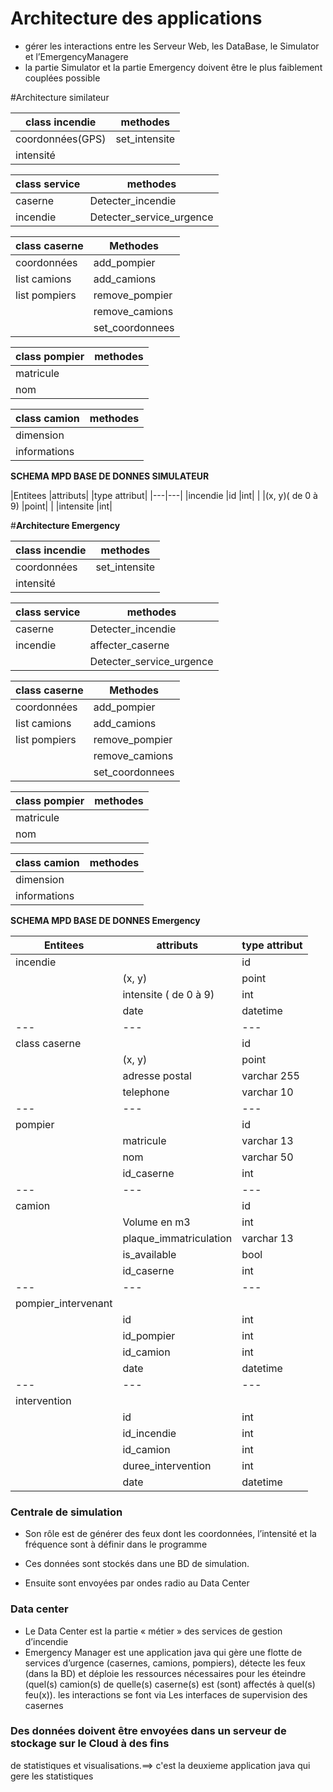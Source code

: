 # Architecture des applications
* gérer les interactions entre les Serveur Web, les DataBase, le Simulator et l’EmergencyManagere
* la partie Simulator et la partie Emergency doivent être le plus faiblement couplées
possible

#Architecture similateur

|class incendie 					|methodes|
|---|---|
|coordonnées(GPS)					|set_intensite|
|intensité				 
	
|class service 						|methodes
|---|---|
|caserne						|Detecter_incendie
|incendie						|Detecter_service_urgence 
						
	
	
|class caserne					|Methodes
|---|---|
|coordonnées					|add_pompier
|list camions					|add_camions
|list pompiers					|remove_pompier
|						|remove_camions
|						|set_coordonnees
	
|class pompier             			|methodes|
|---|---|
|matricule
|nom
	
|class camion      				|methodes|
|---|---|
|dimension|
|informations|


**SCHEMA MPD BASE DE DONNES SIMULATEUR**

|Entitees					|attributs|			|type attribut|	
|---|---|
|incendie					|id				|int|
|						|(x, y)( de 0 à 9)		|point|
|						|intensite			|int|
							

#**Architecture Emergency**	
	
|class incendie 				|methodes|
|---|---|
|coordonnées					|set_intensite|
|intensité				 	|
	
|class service 				|methodes
|---|---|
|caserne				|Detecter_incendie
|incendie				|affecter_caserne
|					|Detecter_service_urgence 
	
|class caserne				|Methodes
|---|---|
|coordonnées			|add_pompier
|list camions			|add_camions
|list pompiers			|remove_pompier
|				|remove_camions
|				|set_coordonnees
	
|class pompier             	|methodes|
|---|---|
|matricule|
|nom|
	
|class camion      			|methodes|
|---|---|
|dimension				|
|informations				|	
	
**SCHEMA MPD BASE DE DONNES Emergency**

|Entitees					|attributs				|type attribut|	
|---|---|---|
|incendie|					|id					|int|
| 						|(x, y)				    	|point|
| 						|intensite ( de 0 à 9)			|int|
| 						|date					|datetime|
|---|---|---|
|class caserne|					|id					|int|
| 						|(x, y)				    	|point|
| 						|adresse postal		    		|varchar 255|
|						|telephone				|varchar 10|
|---|---|---|
|pompier|					|id					|int|
| 						|matricule				|varchar 13|
| 						|nom					|varchar 50|
| 						|id_caserne			    	|int|
|---|---|---|
|camion |					|id					    |int|
|   						|Volume en m3			|int|	
| 						|plaque_immatriculation		|varchar 13|
| 						|is_available			|bool|
| 						|id_caserne			    |int|
|---|---|---|
|pompier_intervenant|
| 							|id					    |int|
| 							|id_pompier			    |int|
| 							|id_camion				|int|
| 							|date					|datetime|
|---|---|---|
|intervention |
| 							|id					    |int|
| 							|id_incendie			|int|
| 							|id_camion				|int|			
| 							|duree_intervention	    |int|
| 							|date					|datetime|





### Centrale de simulation 

*	Son rôle est de générer des feux dont les coordonnées, l’intensité et la fréquence sont à définir dans le programme 

*	Ces données sont stockés dans une BD de simulation. 

*	Ensuite sont envoyées par ondes radio au Data Center 

### Data center 
* Le Data Center est la partie « métier » des services de gestion d’incendie
* Emergency Manager est une application java qui gère une flotte de services d’urgence 
(casernes, camions, pompiers), détecte les feux (dans la BD) et déploie les ressources nécessaires pour les
éteindre (quel(s) camion(s) de quelle(s) caserne(s) est (sont) affectés à quel(s) feu(x)). 
les interactions se font via Les interfaces de supervision des casernes

### Des données doivent être envoyées dans un serveur de stockage sur le Cloud à des fins
de statistiques et visualisations.==> c'est la deuxieme application java qui gere les statistiques 

